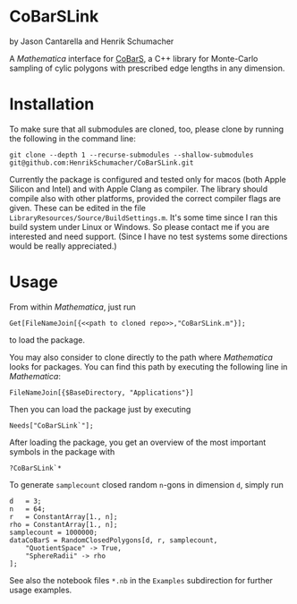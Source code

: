 # CoBarSLink
by Jason Cantarella and Henrik Schumacher


A _Mathematica_ interface for [CoBarS](https://github.com/HenrikSchumacher/CoBarS), a C++ library for Monte-Carlo sampling of cylic polygons with prescribed edge lengths in any dimension.

# Installation

To make sure that all submodules are cloned, too, please clone by running the following in the command line:

    git clone --depth 1 --recurse-submodules --shallow-submodules git@github.com:HenrikSchumacher/CoBarSLink.git

Currently the package is configured and tested only for macos (both Apple Silicon and Intel) and with Apple Clang as compiler. The library should compile also with other platforms, provided the correct compiler flags are given. These can be edited in the file `LibraryResources/Source/BuildSettings.m`. It's some time since I ran this build system under Linux or Windows. So please contact me if you are interested and need support. (Since I have no test systems some directions would be really appreciated.)

# Usage

From within _Mathematica_, just run 

    Get[FileNameJoin[{<<path to cloned repo>>,"CoBarSLink.m"}];
    
to load the package.

You may also consider to clone directly to the path where _Mathematica_ looks for packages. You can find this path by executing the following line in _Mathematica_:

    FileNameJoin[{$BaseDirectory, "Applications"}]
    
Then you can load the package just by executing

    Needs["CoBarSLink`"];
    
After loading the package, you get an overview of the most important symbols in the package with

    ?CoBarSLink`*
    
To generate `samplecount` closed random `n`-gons in dimension `d`, simply run

    d   = 3;
    n   = 64;
    r   = ConstantArray[1., n];
    rho = ConstantArray[1., n];
    samplecount = 1000000;
    dataCoBarS = RandomClosedPolygons[d, r, samplecount,
        "QuotientSpace" -> True,
        "SphereRadii" -> rho
    ];
    
See also the notebook files `*.nb` in the `Examples` subdirection for further usage examples.
